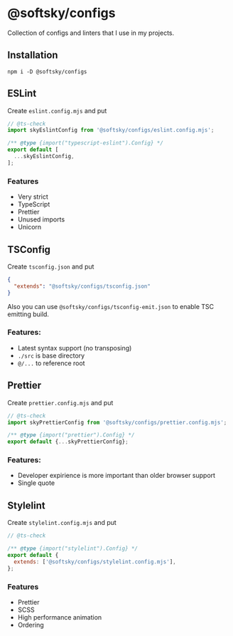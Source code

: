 # @softsky/configs
Collection of configs and linters that I use in my projects.

## Installation
`npm i -D @softsky/configs`
  
## ESLint
Create `eslint.config.mjs` and put
```js
// @ts-check
import skyEslintConfig from '@softsky/configs/eslint.config.mjs';

/** @type {import("typescript-eslint").Config} */
export default [
  ...skyEslintConfig,
];

```
### Features
- Very strict
- TypeScript
- Prettier
- Unused imports
- Unicorn

## TSConfig
Create `tsconfig.json` and put 
```json
{
  "extends": "@softsky/configs/tsconfig.json"
}
```
Also you can use `@softsky/configs/tsconfig-emit.json` to enable TSC emitting build.
### Features:
- Latest syntax support (no transposing)
- `./src` is base directory
- `@/...` to reference root

## Prettier
Create `prettier.config.mjs` and put
```js
// @ts-check
import skyPrettierConfig from '@softsky/configs/prettier.config.mjs';

/** @type {import("prettier").Config} */
export default {...skyPrettierConfig};

```
### Features:
- Developer expirience is more important than older browser support
- Single quote

## Stylelint
Create `stylelint.config.mjs` and put
```js
// @ts-check

/** @type {import("stylelint").Config} */
export default {
  extends: ['@softsky/configs/stylelint.config.mjs'],
};
```
### Features
- Prettier
- SCSS
- High performance animation
- Ordering
  
  